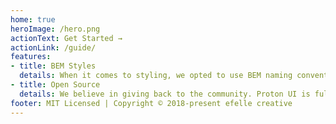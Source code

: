 ```yaml
---
home: true
heroImage: /hero.png
actionText: Get Started →
actionLink: /guide/
features:
- title: BEM Styles
  details: When it comes to styling, we opted to use BEM naming conventions to allow you to use whatever CSS framework you desire.
- title: Open Source
  details: We believe in giving back to the community. Proton UI is fully open source, so feel free to use it in any type of project.
footer: MIT Licensed | Copyright © 2018-present efelle creative
---
```

